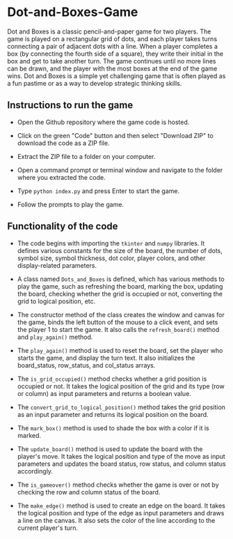 # Dot-and-Boxes-Game

Dot and Boxes is a classic pencil-and-paper game for two players. The game is played on a rectangular grid of dots, and each player takes turns connecting a pair of adjacent dots with a line. When a player completes a box (by connecting the fourth side of a square), they write their initial in the box and get to take another turn. The game continues until no more lines can be drawn, and the player with the most boxes at the end of the game wins. Dot and Boxes is a simple yet challenging game that is often played as a fun pastime or as a way to develop strategic thinking skills.

## Instructions to run the game

* Open the Github repository where the game code is hosted.

* Click on the green "Code" button and then select "Download ZIP" to download the code as a ZIP file.

* Extract the ZIP file to a folder on your computer.

* Open a command prompt or terminal window and navigate to the folder where you extracted the code.

* Type ```python index.py``` and press Enter to start the game.

* Follow the prompts to play the game.

## Functionality of the code

* The code begins with importing the ```tkinter``` and ```numpy``` libraries. It defines various constants for the size of the board, the number of dots, symbol size, symbol thickness, dot color, player colors, and other display-related parameters.

* A class named ```Dots_and_Boxes``` is defined, which has various methods to play the game, such as refreshing the board, marking the box, updating the board, checking whether the grid is occupied or not, converting the grid to logical position, etc.

* The constructor method of the class creates the window and canvas for the game, binds the left button of the mouse to a click event, and sets the player 1 to start the game. It also calls the ```refresh_board()``` method and ```play_again()``` method.

* The ```play_again()``` method is used to reset the board, set the player who starts the game, and display the turn text. It also initializes the board_status, row_status, and col_status arrays.

* The ```is_grid_occupied()``` method checks whether a grid position is occupied or not. It takes the logical position of the grid and its type (row or column) as input parameters and returns a boolean value.

* The ```convert_grid_to_logical_position()``` method takes the grid position as an input parameter and returns its logical position on the board.

* The ```mark_box()``` method is used to shade the box with a color if it is marked.

* The ```update_board()``` method is used to update the board with the player's move. It takes the logical position and type of the move as input parameters and updates the board status, row status, and column status accordingly.

* The ```is_gameover()``` method checks whether the game is over or not by checking the row and column status of the board.

* The ```make_edge()``` method is used to create an edge on the board. It takes the logical position and type of the edge as input parameters and draws a line on the canvas. It also sets the color of the line according to the current player's turn.
